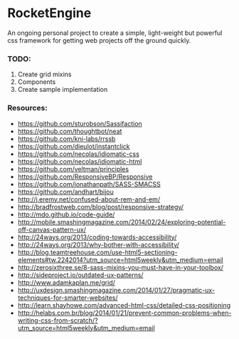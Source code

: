 # RocketEngine


An ongoing personal project to create a simple, light-weight but powerful css framework for getting web projects off the ground quickly.


### TODO:

1. Create grid mixins
2. Components
3. Create sample implementation


### Resources:

* https://github.com/sturobson/Sassifaction
* https://github.com/thoughtbot/neat
* https://github.com/kni-labs/rrssb
* https://github.com/dieulot/instantclick
* https://github.com/necolas/idiomatic-css
* https://github.com/necolas/idiomatic-html
* https://github.com/veltman/principles
* https://github.com/ResponsiveBP/Responsive
* https://github.com/jonathanpath/SASS-SMACSS
* https://github.com/andhart/bijou
* http://j.eremy.net/confused-about-rem-and-em/
* http://bradfrostweb.com/blog/post/responsive-strategy/
* http://mdo.github.io/code-guide/
* http://mobile.smashingmagazine.com/2014/02/24/exploring-potential-off-canvas-pattern-ux/
* http://24ways.org/2013/coding-towards-accessibility/
* http://24ways.org/2013/why-bother-with-accessibility/
* http://blog.teamtreehouse.com/use-html5-sectioning-elements#tw.2242014?utm_source=html5weekly&utm_medium=email
* http://zerosixthree.se/8-sass-mixins-you-must-have-in-your-toolbox/
* http://sideproject.io/outdated-ux-patterns/
* http://www.adamkaplan.me/grid/
* http://uxdesign.smashingmagazine.com/2014/01/27/pragmatic-ux-techniques-for-smarter-websites/
* http://learn.shayhowe.com/advanced-html-css/detailed-css-positioning
* http://helabs.com.br/blog/2014/01/21/prevent-common-problems-when-writing-css-from-scratch/?utm_source=html5weekly&utm_medium=email

